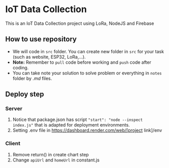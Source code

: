 # IoT Data Collection

This is an IoT Data Collection project using LoRa, NodeJS and Firebase

## How to use repository

- We will code in `src` folder. You can create new folder in `src` for your task (such as website, ESP32, LoRa,...).
- **Note:** Remember to `pull` code before working and `push` code after coding.
- You can take note your solution to solve problem or everything in `notes` folder by _.md_ files.

## Deploy step

### Server

1. Notice that package.json has script `"start": "node --inspect index.js"` that is adapted for deployment environments.
2. Setting .env file in https://dashboard.render.com/web/[project link]/env

### Client

1. Remove return() in create chart step
2. Change `apiUrl` and `homeUrl` in constant.js

